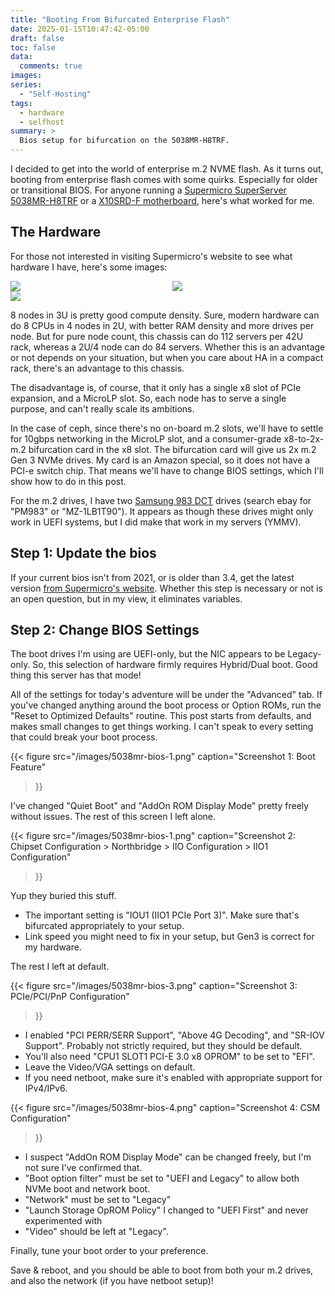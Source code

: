 ```yaml
---
title: "Booting From Bifurcated Enterprise Flash"
date: 2025-01-15T10:47:42-05:00
draft: false
toc: false
data:
  comments: true
images:
series:
  - "Self-Hosting"
tags:
  - hardware
  - selfhost
summary: >
  Bios setup for bifurcation on the 5038MR-H8TRF.
---
```


I decided to get into the world of enterprise m.2 NVME flash. As it turns out,
booting from enterprise flash comes with some quirks. Especially for older or
transitional BIOS. For anyone running a [Supermicro SuperServer 5038MR-H8TRF](smchassis)
or a [X10SRD-F motherboard](smmobo), here's what worked for me.

## The Hardware
For those not interested in visiting Supermicro's website to see what hardware I have, here's some images:

<div>
    <div class="row" style="columns: 2; max-width: 960px;">
        <div>
            <img src="/images/5038MR-H8TRF_angle.webp">
        </div>
        <div>
            <img src="/images/5038MR-H8TRF_rear.webp">
        </div>
    </div>
    <div class="row" style="columns: 1;">
        <div>
            <img src="/images/5038MR-H8TRF_node.webp">
        </div>
    </div>
</div>

8 nodes in 3U is pretty good compute density. Sure, modern hardware can do 8
CPUs in 4 nodes in 2U, with better RAM density and more drives per node. But
for pure node count, this chassis can do 112 servers per 42U rack, whereas a
2U/4 node can do 84 servers. Whether this is an advantage or not depends on
your situation, but when you care about HA in a compact rack, there's an
advantage to this chassis.

The disadvantage is, of course, that it only has a single x8 slot of PCIe
expansion, and a MicroLP slot. So, each node has to serve a single purpose, and
can't really scale its ambitions.

In the case of ceph, since there's no on-board m.2 slots, we'll have to settle
for 10gbps networking in the MicroLP slot, and a consumer-grade x8-to-2x-m.2
bifurcation card in the x8 slot. The bifurcation card will give us 2x m.2 Gen 3
NVMe drives. My card is an Amazon special, so it does not have a PCI-e switch
chip. That means we'll have to change BIOS settings, which I'll show how to do
in this post.

For the m.2 drives, I have two [Samsung 983 DCT](ss983) drives (search ebay for
"PM983" or "MZ-1LB1T90"). It appears as though these drives might only work in
UEFI systems, but I did make that work in my servers (YMMV).

## Step 1: Update the bios
If your current bios isn't from 2021, or is older than 3.4, get the latest
version [from Supermicro's website](smbios). Whether this step is necessary
or not is an open question, but in my view, it eliminates variables.

## Step 2: Change BIOS Settings

The boot drives I'm using are UEFI-only, but the NIC appears to be Legacy-only.
So, this selection of hardware firmly requires Hybrid/Dual boot. Good thing
this server has that mode!

All of the settings for today's adventure will be under the "Advanced" tab. If
you've changed anything around the boot process or Option ROMs, run the "Reset
to Optimized Defaults" routine. This post starts from defaults, and makes small
changes to get things working. I can't speak to every setting that could break
your boot process.

{{< figure
    src="/images/5038mr-bios-1.png"
    caption="Screenshot 1: Boot Feature"
>}}

I've changed "Quiet Boot" and "AddOn ROM Display Mode" pretty freely without
issues. The rest of this screen I left alone.

{{< figure
    src="/images/5038mr-bios-1.png"
    caption="Screenshot 2: Chipset Configuration > Northbridge > IIO Configuration > IIO1 Configuration"
>}}

Yup they buried this stuff. 
- The important setting is "IOU1 (IIO1 PCIe Port 3)". Make sure that's bifurcated appropriately to your setup. 
- Link speed you might need to fix in your setup, but Gen3 is correct for my hardware. 

The rest I left at default.

{{< figure
    src="/images/5038mr-bios-3.png"
    caption="Screenshot 3: PCIe/PCI/PnP Configuration"
>}}

- I enabled "PCI PERR/SERR Support", "Above 4G Decoding", and "SR-IOV Support".
  Probably not strictly required, but they should be default.
- You'll also need "CPU1 SLOT1 PCI-E 3.0 x8 OPROM" to be set to "EFI".
- Leave the Video/VGA settings on default.
- If you need netboot, make sure it's enabled with appropriate support for IPv4/IPv6.

{{< figure
    src="/images/5038mr-bios-4.png"
    caption="Screenshot 4: CSM Configuration"
>}}

- I suspect "AddOn ROM Display Mode" can be changed freely, but I'm not sure I've
  confirmed that.
- "Boot option filter" must be set to "UEFI and Legacy" to allow both NVMe boot and network boot. 
- "Network" must be set to "Legacy"
- "Launch Storage OpROM Policy" I changed to "UEFI First" and never experimented with
- "Video" should be left at "Legacy".

Finally, tune your boot order to your preference.

Save & reboot, and you should be able to boot from both your m.2 drives, and
also the network (if you have netboot setup)!

[smchassis]: https://www.supermicro.com/products/system/3U/5038/SYS-5038MR-H8TRF.cfm
[smmobo]: https://www.supermicro.com/en/products/motherboard/X10SRD-F
[smbios]: https://www.supermicro.com/en/support/resources/downloadcenter/firmware/MBD-X10SRD-F/BIOS
[ss983]: https://web.archive.org/web/20250118200717/https://www.samsung.com/us/business/support/owners/product/983-dct-series-m-2-1-9tb/